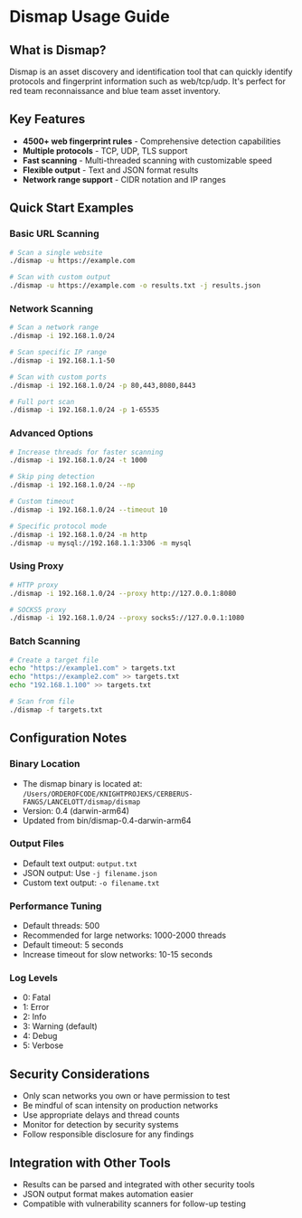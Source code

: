 # Dismap Usage Guide

## What is Dismap?

Dismap is an asset discovery and identification tool that can quickly identify protocols and fingerprint information such as web/tcp/udp. It's perfect for red team reconnaissance and blue team asset inventory.

## Key Features

- **4500+ web fingerprint rules** - Comprehensive detection capabilities
- **Multiple protocols** - TCP, UDP, TLS support
- **Fast scanning** - Multi-threaded scanning with customizable speed
- **Flexible output** - Text and JSON format results
- **Network range support** - CIDR notation and IP ranges

## Quick Start Examples

### Basic URL Scanning

```bash
# Scan a single website
./dismap -u https://example.com

# Scan with custom output
./dismap -u https://example.com -o results.txt -j results.json
```

### Network Scanning

```bash
# Scan a network range
./dismap -i 192.168.1.0/24

# Scan specific IP range
./dismap -i 192.168.1.1-50

# Scan with custom ports
./dismap -i 192.168.1.0/24 -p 80,443,8080,8443

# Full port scan
./dismap -i 192.168.1.0/24 -p 1-65535
```

### Advanced Options

```bash
# Increase threads for faster scanning
./dismap -i 192.168.1.0/24 -t 1000

# Skip ping detection
./dismap -i 192.168.1.0/24 --np

# Custom timeout
./dismap -i 192.168.1.0/24 --timeout 10

# Specific protocol mode
./dismap -i 192.168.1.0/24 -m http
./dismap -u mysql://192.168.1.1:3306 -m mysql
```

### Using Proxy

```bash
# HTTP proxy
./dismap -i 192.168.1.0/24 --proxy http://127.0.0.1:8080

# SOCKS5 proxy
./dismap -i 192.168.1.0/24 --proxy socks5://127.0.0.1:1080
```

### Batch Scanning

```bash
# Create a target file
echo "https://example1.com" > targets.txt
echo "https://example2.com" >> targets.txt
echo "192.168.1.100" >> targets.txt

# Scan from file
./dismap -f targets.txt
```

## Configuration Notes

### Binary Location

- The dismap binary is located at: `/Users/ORDEROFCODE/KNIGHTPROJEKS/CERBERUS-FANGS/LANCELOTT/dismap/dismap`
- Version: 0.4 (darwin-arm64)
- Updated from bin/dismap-0.4-darwin-arm64

### Output Files

- Default text output: `output.txt`
- JSON output: Use `-j filename.json`
- Custom text output: `-o filename.txt`

### Performance Tuning

- Default threads: 500
- Recommended for large networks: 1000-2000 threads
- Default timeout: 5 seconds
- Increase timeout for slow networks: 10-15 seconds

### Log Levels

- 0: Fatal
- 1: Error
- 2: Info
- 3: Warning (default)
- 4: Debug
- 5: Verbose

## Security Considerations

- Only scan networks you own or have permission to test
- Be mindful of scan intensity on production networks
- Use appropriate delays and thread counts
- Monitor for detection by security systems
- Follow responsible disclosure for any findings

## Integration with Other Tools

- Results can be parsed and integrated with other security tools
- JSON output format makes automation easier
- Compatible with vulnerability scanners for follow-up testing
